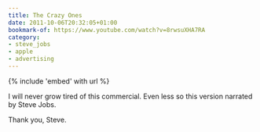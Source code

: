 ```yaml
---
title: The Crazy Ones
date: 2011-10-06T20:32:05+01:00
bookmark-of: https://www.youtube.com/watch?v=8rwsuXHA7RA
category:
- steve_jobs
- apple
- advertising
---
```

{% include 'embed' with url %}

I will never grow tired of this commercial. Even less so this version narrated by Steve Jobs.

Thank you, Steve.
